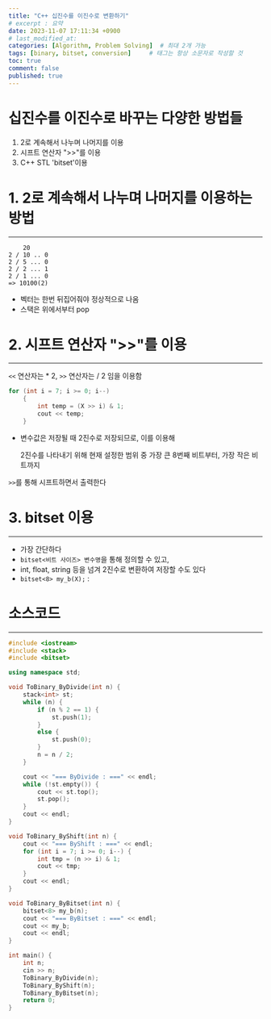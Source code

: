 ```yaml
---
title: "C++ 십진수를 이진수로 변환하기"
# excerpt : 요약
date: 2023-11-07 17:11:34 +0900
# last_modified_at: 
categories: [Algorithm, Problem Solving]  # 최대 2개 가능
tags: [binary, bitset, conversion]     # 태그는 항상 소문자로 작성할 것
toc: true
comment: false
published: true
---
```


# 십진수를 이진수로 바꾸는 다양한 방법들

1. 2로 계속해서 나누며 나머지를 이용
2. 시프트 연산자 ">>"를 이용
3. C++ STL 'bitset'이용

# 1. 2로 계속해서 나누며 나머지를 이용하는 방법
---

```
	20 
2 / 10 .. 0
2 / 5 ... 0
2 / 2 ... 1
2 / 1 ... 0
=> 10100(2)
```

- 벡터는 한번 뒤집어줘야 정상적으로 나옴
- 스택은 위에서부터 pop


# 2. 시프트 연산자 ">>"를 이용
---

`<<` 연산자는 * 2, `>>` 연산자는 / 2 임을 이용함
```cpp
for (int i = 7; i >= 0; i--)
    {
        int temp = (X >> i) & 1;
        cout << temp;
    }
```
- 변수값은 저장될 때 2진수로 저장되므로, 이를 이용해 
  
  2진수를 나타내기 위해 현재 설정한 범위 중 가장 큰 8번째 비트부터, 가장 작은 비트까지
  
`>>`를 통해 시프트하면서 출력한다  


# 3. bitset 이용
--- 

- 가장 간단하다
- `bitset<비트 사이즈> 변수명`을 통해 정의할 수 있고,
- int, float, string 등을 넘겨 2진수로 변환하여 저장할 수도 있다
- `bitset<8> my_b(X);` : 

# 소스코드
---

```cpp
#include <iostream>
#include <stack>
#include <bitset>

using namespace std;

void ToBinary_ByDivide(int n) {
	stack<int> st;
	while (n) {
		if (n % 2 == 1) {
			st.push(1);
		}
		else {
			st.push(0);
		}
		n = n / 2;
	}

	cout << "=== ByDivide : ===" << endl;
	while (!st.empty()) {
		cout << st.top();
		st.pop();
	}
	cout << endl;
}

void ToBinary_ByShift(int n) {
	cout << "=== ByShift : ===" << endl;
	for (int i = 7; i >= 0; i--) {
		int tmp = (n >> i) & 1;
		cout << tmp;
	}
	cout << endl;
}

void ToBinary_ByBitset(int n) {
	bitset<8> my_b(n);
	cout << "=== ByBitset : ===" << endl;
	cout << my_b;
	cout << endl;
}

int main() {
	int n;
	cin >> n;
	ToBinary_ByDivide(n);
	ToBinary_ByShift(n);
	ToBinary_ByBitset(n);
	return 0;
}
```